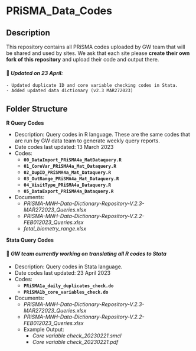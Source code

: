 # PRiSMA_Data_Codes
## Description
This repository contains all PRiSMA codes uploaded by GW team that will be shared and used by sites. We ask that each site please **create their own fork of this repository** and upload their code and output there. 

#### :pushpin: *Updated on 23 April:* 
    - Updated duplicate ID and core variable checking codes in Stata. 
    - Added updated data dictionary (v2.3 MAR272023)

## Folder Structure
**R Query Codes** 
   - Description: Query codes in R language. These are the same codes that are run by GW data team to generate weekly query reports. 
   - Date codes last updated: 13 March 2023 
   - Codes: 
     - **`00_DataImport_PRiSMA4a_MatDataquery.R`** 
     - **`01_CoreVar_PRiSMA4a_Mat_Dataquery.R`** 
     - **`02_DupID_PRiSMA4a_Mat_Dataquery.R`** 
     - **`03_OutRange_PRiSMA4a_Mat_Dataquery.R`** 
     - **`04_VisitType_PRiSMA4a_Dataquery.R`** 
     - **`05_DataExport_PRiSMA4a_Dataquery.R`** 
   - Documents: 
     - *PRiSMA-MNH-Data-Dictionary-Repository-V.2.3-MAR272023_Queries.xlsx*
     - *PRiSMA-MNH-Data-Dictionary-Repository-V.2.2-FEB012023_Queries.xlsx*
     - *fetal_biometry_range.xlsx*
     
**Stata Query Codes** 
#### :pushpin: *GW team currently working on translating all R codes to Stata*
   - Description: Query codes in Stata language. 
   - Date codes last updated: 23 April 2023 
   - Codes: 
     - **`PRiSMA1a_daily_duplicates_check.do`** 
     - **`PRiSMA1b_core_variables_check.do`** 
   - Documents: 
     - *PRiSMA-MNH-Data-Dictionary-Repository-V.2.3-MAR272023_Queries.xlsx*
     - *PRiSMA-MNH-Data-Dictionary-Repository-V.2.2-FEB012023_Queries.xlsx* 
     - Example Output: 
       - *Core variable check_20230221.smcl*
       - *Core variable check_20230221.pdf*
     

